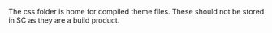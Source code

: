 ﻿The css folder is home for compiled theme files. These should not be stored in SC as they are a build product.